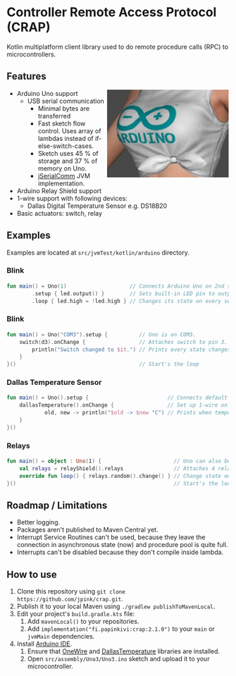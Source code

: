 # Controller Remote Access Protocol (CRAP)

Kotlin multiplatform client library used to do remote procedure calls (RPC) to microcontrollers.

## Features
<img alt="Arduino logo" src="src/site/arduino-boobs.jpg" style="float:right"/>

- Arduino Uno support
    - USB serial communication
        - Minimal bytes are transferred
        - Fast sketch flow control. Uses array of lambdas instead of if-else-switch-cases.
        - Sketch uses 45 % of storage and 37 % of memory on Uno.
        - [jSerialComm](https://github.com/Fazecast/jSerialComm) JVM implementation.
- Arduino Relay Shield support
- 1-wire support with following devices:
    - Dallas Digital Temperature Sensor e.g. DS18B20
- Basic actuators: switch, relay

## Examples

Examples are located at `src/jvmTest/kotlin/arduino` directory.

### Blink

```kotlin
fun main() = Uno(1)                    // Connects Arduino Uno on 2nd serial.
        .setup { led.output() }        // Sets built-in LED pin to output mode.
        .loop { led.high = !led.high } // Changes its state on every second (by default).
```

### Blink

```kotlin
fun main() = Uno("COM3").setup {          // Uno is on COM3.
    switch(d3).onChange {                 // Attaches switch to pin 3.
        println("Switch changed to $it.") // Prints every state changes.
    }
}()                                       // Start's the loop
```

### Dallas Temperature Sensor
```kotlin
fun main() = Uno().setup {                         // Connects default port.
    dallasTemperature().onChange {                 // Set up 1-wire on first free pin (D2)
            old, new -> println("$old -> $new °C") // Prints when temperature changes.
    }
}()
```

### Relays
```kotlin
fun main() = object : Uno(1) {                       // Uno can also be extended.
    val relays = relayShield().relays                // Attaches 4 relay shield.
    override fun loop() { relays.random().change() } // Change state on random relay.
}()                                                  // Start's the loop
```

## Roadmap / Limitations

- Better logging.
- Packages aren't published to Maven Central yet.
- Interrupt Service Routines can't be used, because they leave the connection in asynchronous state (now) and procedure pool is quite full.
- Interrupts can't be disabled because they don't compile inside lambda.

## How to use

1. Clone this repository using `git clone https://github.com/jpink/crap.git`.
2. Publish it to your local Maven using `./gradlew publishToMavenLocal`.
3. Edit your project's `build.gradle.kts` file:
   1. Add `mavenLocal()` to your repositories.
   2. Add `implementation("fi.papinkivi:crap:2.1.0")` to your `main` or `jvmMain` dependencies.
4. Install  [Arduino IDE](https://www.arduino.cc/en/software).
   1. Ensure that [OneWire](https://www.pjrc.com/teensy/td_libs_OneWire.html) and [DallasTemperature](https://github.com/milesburton/Arduino-Temperature-Control-Library) libraries are installed.
   2. Open `src/assembly/Uno3/Uno3.ino` sketch and upload it to your microcontroller.